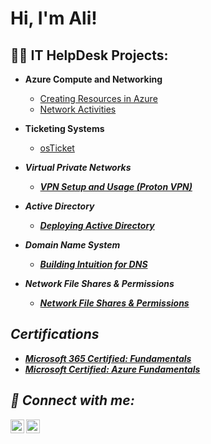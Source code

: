 <h1>Hi, I'm Ali! </h1>

<h2>👨‍💻 IT HelpDesk Projects:</h2>

- <b>Azure Compute and Networking</b>
  - [Creating Resources in Azure](https://github.com/alibashir7/Azure-Resource)
  - [Network Activities](https://github.com/alibashir7/Network-Activities)
 
- <b>Ticketing Systems</b>
  - [osTicket]() <b><i>
  
- <b>Virtual Private Networks</b>
  - [VPN Setup and Usage (Proton VPN)](https://github.com/alibashir7/ProtonVPN)
  
- <b>Active Directory</b>
  - [Deploying Active Directory]()

- <b>Domain Name System</b>
  - [Building Intuition for DNS]()
 
- <b>Network File Shares & Permissions</b>
  - [Network File Shares & Permissions]()

<h2> Certifications </h2>

- [Microsoft 365 Certified: Fundamentals](https://learn.microsoft.com/api/credentials/share/en-us/alibassirou/AE42083D655171FF?sharingId=54F0A4A547877CA1)
- [Microsoft Certified: Azure Fundamentals](https://learn.microsoft.com/api/credentials/share/en-us/alibassirou/68BDE9FE477C012F?sharingId=54F0A4A547877CA1)

<h2> 🤳 Connect with me:</h2>

[<img align="left" alt="Alibassirou | LinkedIn" width="22px" src="https://cdn.jsdelivr.net/npm/simple-icons@v3/icons/linkedin.svg" />][linkedin]
[<img align="left" alt="Alibassirou | Instagram" width="22px" src="https://cdn.jsdelivr.net/npm/simple-icons@v3/icons/instagram.svg" />][instagram]

[instagram]: https://www.instagram.com/boiali.42/
[linkedin]: https://linkedin.com/in/ali-bassirou-03089a273
<!--
**alibashir7/alibashir7** is a ✨ _special_ ✨ repository because its `README.md` (this file) appears on your GitHub profile.

Here are some ideas to get you started:

- 🔭 I’m currently working on ...
- 🌱 I’m currently learning ...
- 👯 I’m looking to collaborate on ...
- 🤔 I’m looking for help with ...
- 💬 Ask me about ...
- 📫 How to reach me: ...
- 😄 Pronouns: ...
- ⚡ Fun fact: ...
-->

